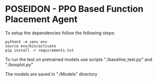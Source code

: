 # POSEIDON - PPO Based Function Placement Agent

To setup the dependencies follow the following steps:

```
python3 -m venv env
source env/bin/activate
pip install -r requirements.txt
```

To run the test on pretrained models use scripts "./baseline_test.py" and "./boxplot.py"

The models are saved in "./Models" directory
